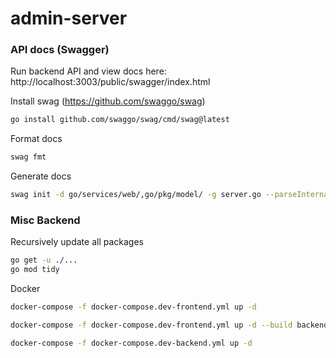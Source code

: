 # admin-server

### API docs (Swagger)

Run backend API and view docs here:
http://localhost:3003/public/swagger/index.html

Install swag (https://github.com/swaggo/swag)

```bash
go install github.com/swaggo/swag/cmd/swag@latest
```

Format docs

```bash
swag fmt
```

Generate docs

```bash
swag init -d go/services/web/,go/pkg/model/ -g server.go --parseInternal -ot yaml,go,json
```

### Misc Backend

Recursively update all packages

```bash
go get -u ./...
go mod tidy
```

Docker
```bash
docker-compose -f docker-compose.dev-frontend.yml up -d
```
```bash
docker-compose -f docker-compose.dev-frontend.yml up -d --build backend
```
```bash
docker-compose -f docker-compose.dev-backend.yml up -d
```
